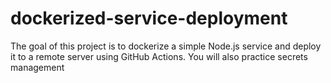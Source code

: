 # dockerized-service-deployment
The goal of this project is to dockerize a simple Node.js service and deploy it to a remote server using GitHub Actions. You will also practice secrets management
